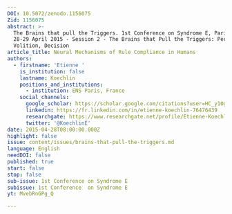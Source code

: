 ```yaml
---
DOI: 10.5072/zenodo.1156075
Zid: 1156075
abstract: >-
  The Brains that pull the Triggers. 1st Conference on Syndrome E, Paris IAS,
  28-29 April 2015 - Session 2 - The Brains that Pull the Triggers: Perception,
  Volition, Decision
article_title: Neural Mechanisms of Rule Compliance in Humans
authors:
  - firstname: 'Etienne '
    is_institution: false
    lastname: Koechlin
    positions_and_institutions:
      - institution: ENS Paris, France
    social_channels:
      google_scholar: https://scholar.google.com/citations?user=HC_y10gAAAAJ&hl=fr
      linkedin: https://fr.linkedin.com/in/etienne-koechlin-76476439
      researchgate: https://www.researchgate.net/profile/Etienne-Koechlin
      twitter: '@KoechlinE'
date: 2015-04-28T08:00:00.000Z
highlight: false
issue: content/issues/brains-that-pull-the-triggers.md
language: English
needDOI: false
published: true
start: false
stop: false
sub-issue: 1st Conference on Syndrome E
subissue: 1st Conference  on Syndrome E
yt: MvebRnGPg_Q

---
```


<Youtube yt="MvebRnGPg_Q" caption="Neural Mechanisms of Rule Compliance in Humans"></Youtube>